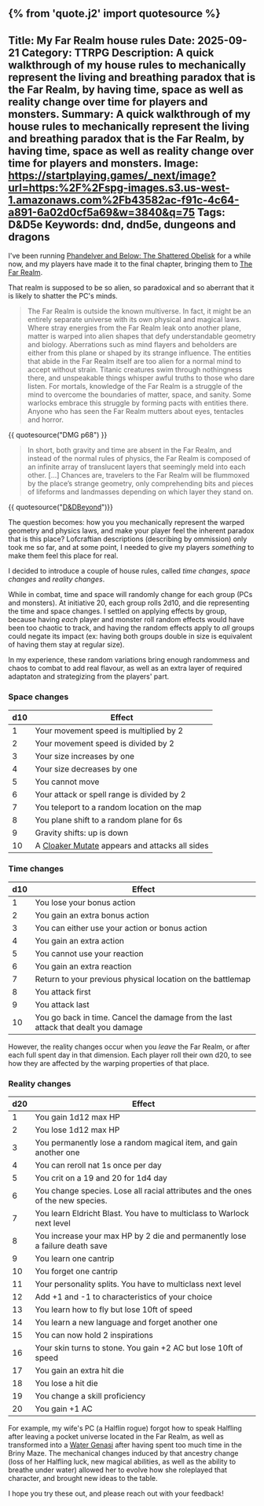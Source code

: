 {% from 'quote.j2' import quotesource %}
---
Title: My Far Realm house rules
Date: 2025-09-21
Category: TTRPG
Description: A quick walkthrough of my house rules to mechanically represent the living and breathing paradox that is the Far Realm, by having time, space as well as reality change over time for players and monsters.
Summary: A quick walkthrough of my house rules to mechanically represent the living and breathing paradox that is the Far Realm, by having time, space as well as reality change over time for players and monsters.
Image: https://startplaying.games/_next/image?url=https:%2F%2Fspg-images.s3.us-west-1.amazonaws.com%2Fb43582ac-f91c-4c64-a891-6a02d0cf5a69&w=3840&q=75
Tags: D&D5e
Keywords: dnd, dnd5e, dungeons and dragons
---

I've been running [Phandelver and Below: The Shattered Obelisk](https://forgottenrealms.fandom.com/wiki/Phandelver_and_Below:_The_Shattered_Obelisk) for a while now, and my players have made it to the final chapter, bringing them to [The Far Realm](https://forgottenrealms.fandom.com/wiki/Far_Realm).

That realm is supposed to be so alien, so paradoxical and so aberrant that it is likely to shatter the PC's minds.

> The Far Realm is outside the known multiverse. In fact, it might be an entirely separate universe with its own physical and magical laws. Where stray energies from the Far Realm leak onto another plane, matter is warped into alien shapes that defy understandable geometry and biology. Aberrations such as mind flayers and beholders are either from this plane or shaped by its strange influence.
> The entities that abide in the Far Realm itself are too alien for a normal mind to accept without strain. Titanic creatures swim through nothingness there, and unspeakable things whisper awful truths to those who dare listen.
> For mortals, knowledge of the Far Realm is a struggle of the mind to overcome the boundaries of matter, space, and sanity. Some warlocks embrace this struggle by forming pacts with entities there. Anyone who has seen the Far Realm mutters about eyes, tentacles and horror.
>
{{ quotesource("DMG p68") }}

> In short, both gravity and time are absent in the Far Realm, and instead of the normal rules of physics, the Far Realm is composed of an infinite array of translucent layers that seemingly meld into each other. [...]
> Chances are, travelers to the Far Realm will be flummoxed by the place’s strange geometry, only comprehending bits and pieces of lifeforms and landmasses depending on which layer they stand on.
>
{{ quotesource("[D&DBeyond](https://www.dndbeyond.com/posts/1145-what-is-the-far-realm-a-timeless-land-of-writhing#far-realm-intro)")}}

The question becomes: how you you mechanically represent the warped geometry and physics laws, and make your player feel the inherent paradox that is this place? Lofcraftian descriptions (describing by ommission) only took me so far, and at some point, I needed to give my players _something_ to make them feel this place for real.

I decided to introduce a couple of house rules, called _time changes_, _space changes_ and _reality changes_.

While in combat, time and space will randomly change for each group (PCs and monsters). At initiative 20, each group rolls 2d10, and die representing the time and space changes. I settled on applying effects by group, because having _each_ player and monster roll random effects would have been too chaotic to track, and having the random effects apply to _all_ groups could negate its impact (ex: having both groups double in size is equivalent of having them stay at regular size).

In my experience, these random variations bring enough randommess and chaos to combat to add real flavour, as well as an extra layer of required adaptaton and strategizing from the players' part.

### Space changes

| d10 | Effect |
|----------|----------|
| 1 | Your movement speed is multiplied by 2 |
| 2 | Your movement speed is divided by 2 |
| 3 | Your size increases by one |
| 4 | Your size decreases by one |
| 5 | You cannot move |
| 6 | Your attack or spell range is divided by 2 |
| 7 | You teleport to a random location on the map |
| 8 | You plane shift to a random plane for 6s |
| 9 | Gravity shifts: up is down |
| 10 | A [Cloaker Mutate](https://5e.tools/bestiary.html#cloaker%20mutate_pabtso) appears and attacks all sides |

### Time changes

| d10 | Effect |
|----------|----------|
| 1 | You lose your bonus action |
| 2 | You gain an extra bonus action |
| 3 | You can either use your action or bonus action |
| 4 | You gain an extra action |
| 5 | You cannot use your reaction |
| 6 | You gain an extra reaction |
| 7 | Return to your previous physical location on the battlemap |
| 8 | You attack first |
| 9 | You attack last |
| 10 | You go back in time. Cancel the damage from the last attack that dealt you damage |


However, the reality changes occur when you _leave_ the Far Realm, or after each full spent day in that dimension. Each player roll their own d20, to see how they are affected by the warping properties of that place.

### Reality changes

| d20 | Effect |
|----------|----------|
| 1 | You gain 1d12 max HP |
| 2 | You lose 1d12 max HP |
| 3 | You permanently lose a random magical item, and gain another one |
| 4 | You can reroll nat 1s once per day |
| 5 | You crit on a 19 and 20 for 1d4 day |
| 6 | You change species. Lose all racial attributes and the ones of the new species. |
| 7 | You learn Eldricht Blast. You have to multiclass to Warlock next level |
| 8 | You increase your max HP by 2 die and permanently lose a failure death save |
| 9 | You learn one cantrip |
| 10 | You forget one cantrip |
| 11 | Your personality splits. You have to multiclass next level |
| 12 | Add +1 and -1 to characteristics of your choice |
| 13 | You learn how to fly but lose 10ft of speed |
| 14 | You learn a new language and forget another one |
| 15 | You can now hold 2 inspirations |
| 16 | Your skin turns to stone. You gain +2 AC but lose 10ft of speed |
| 17 | You gain an extra hit die |
| 18 | You lose a hit die |
| 19 | You change a skill proficiency |
| 20 | You gain +1 AC |

For example, my wife's PC (a Halflin rogue) forgot how to speak Halfling after leaving a pocket universe located in the Far Realm, as well as transformed into a [Water Genasi](https://forgottenrealms.fandom.com/wiki/Water_genasi) after having spent too much time in the Briny Maze. The mechanical changes induced by that ancestry change (loss of her Halfling luck, new magical abilities, as well as the ability to breathe under water) allowed her to evolve how she roleplayed that character, and brought new ideas to the table.

I hope you try these out, and please reach out with your feedback!
